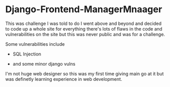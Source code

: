 # Django-Frontend-ManagerMnaager
This was challenge I was told to do I went above and beyond and decided to code up a whole site for everything there's lots of flaws in the code and vulnerabilities on the site but this was never public and was for a challenge.

Some vulnerabilities include

- SQL Injection

- and some minor django vulns

I'm not huge web designer so this was my first time giving main go at it but was definetly learning experience in web development.
